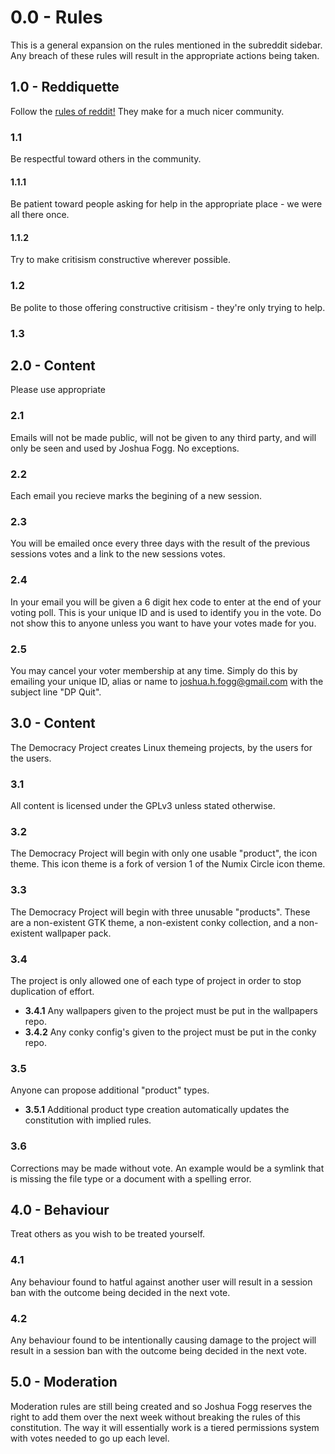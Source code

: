 # 0.0 - Rules
This is a general expansion on the rules mentioned in the subreddit sidebar. Any breach of these rules will result in the appropriate actions being taken.

## 1.0 - Reddiquette
Follow the [rules of reddit](http://www.reddit.com/wiki/reddiquette)[!](https://www.youtube.com/watch?v=4fLpktf2jYw) They make for a much nicer community.

### 1.1
Be respectful toward others in the community.

#### 1.1.1
Be patient toward people asking for help in the appropriate place - we were all there once.

#### 1.1.2
Try to make critisism constructive wherever possible.

### 1.2
Be polite to those offering constructive critisism  - they're only trying to help.



### 1.3


## 2.0 - Content
Please use appropriate

### 2.1
Emails will not be made public, will not be given to any third party, and will only be seen and used by Joshua Fogg. No exceptions.

### 2.2
Each email you recieve marks the begining of a new session.

### 2.3
You will be emailed once every three days with the result of the previous sessions votes and a link to the new sessions votes.

### 2.4
In your email you will be given a 6 digit hex code to enter at the end of your voting poll. This is your unique ID and is used to identify you in the vote. Do not show this to anyone unless you want to have your votes made for you.

### 2.5
You may cancel your voter membership at any time. Simply do this by emailing your unique ID, alias or name to joshua.h.fogg@gmail.com with the subject line "DP Quit".


## 3.0 - Content
The Democracy Project creates Linux themeing projects, by the users for the users.

### 3.1
All content is licensed under the GPLv3 unless stated otherwise.

### 3.2
The Democracy Project will begin with only one usable "product", the icon theme. This icon theme is a fork of version 1 of the Numix Circle icon theme.

### 3.3
The Democracy Project will begin with three unusable "products". These are a non-existent GTK theme, a non-existent conky collection, and a non-existent wallpaper pack.

### 3.4
The project is only allowed one of each type of project in order to stop duplication of effort.
* **3.4.1** Any wallpapers given to the project must be put in the wallpapers repo.
* **3.4.2** Any conky config's given to the project must be put in the conky repo.

### 3.5
Anyone can propose additional "product" types.
* **3.5.1** Additional product type creation automatically updates the constitution with implied rules.

### 3.6
Corrections may be made without vote. An example would be a symlink that is missing the file type or a document with a spelling error.


## 4.0 - Behaviour
Treat others as you wish to be treated yourself.

### 4.1
Any behaviour found to hatful against another user will result in a session ban with the outcome being decided in the next vote.

### 4.2
Any behaviour found to be intentionally causing damage to the project will result in a session ban with the outcome being decided in the next vote.


## 5.0 - Moderation
Moderation rules are still being created and so Joshua Fogg reserves the right to add them over the next week without breaking the rules of this constitution. The way it will essentially work is a tiered permissions system with votes needed to go up each level.
